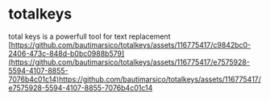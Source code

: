 # totalkeys
total keys is a powerfull tool for text replacement 
[https://github.com/bautimarsico/totalkeys/assets/116775417/c9842bc0-2406-473c-848d-b0bc0988b579](https://github.com/bautimarsico/totalkeys/assets/116775417/e7575928-5594-4107-8855-7076b4c01c14)https://github.com/bautimarsico/totalkeys/assets/116775417/e7575928-5594-4107-8855-7076b4c01c14

